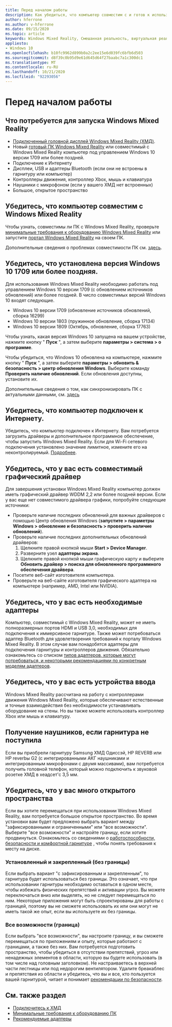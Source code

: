 ```yaml
---
title: Перед началом работы
description: Как убедиться, что компьютер совместим с и готов к использованию Windows Mixed Reality.
author: hferrone
ms.author: v-hferrone
ms.date: 09/15/2020
ms.topic: article
keywords: Windows Mixed Reality, Смешанная реальность, виртуальная реальность, VR, MR, совместимый, совместимость, начало работы, Настройка, ПК, требования к системе
appliesto:
- Windows 10
ms.openlocfilehash: b10fc9962d899b0a2c2ee15e6d039fc6bfb6d503
ms.sourcegitcommit: d8f39c0b95d9e61d645d64f27baabc7a1c300dc1
ms.translationtype: MT
ms.contentlocale: ru-RU
ms.lasthandoff: 10/21/2020
ms.locfileid: "92293056"
---
```

# <a name="before-you-start"></a>Перед началом работы

## <a name="what-youll-need-to-run-windows-mixed-reality"></a>Что потребуется для запуска Windows Mixed Reality

* [Подключенный головной дисплей Windows Mixed Reality (ХМД)](https://www.microsoft.com/en-us/windows/windows-mixed-reality-devices).
* Новый [готовый ПК Windows Mixed Reality](https://support.microsoft.com/en-us/help/4039260/windows-10-mixed-reality-pc-hardware-guidelines) или совместимый с Windows Mixed Reality компьютер под управлением Windows 10 версии 1709 или более поздней.
* Подключение к Интернету
* Дисплеи, USB и адаптеры Bluetooth (если они не встроены в гарнитуру или компьютер)
* Контроллеры движения, контроллер Xbox, мышь и клавиатура
* Наушники с микрофоном (если у вашего ХМД нет встроенных)
* Большое, открытое пространство

## <a name="make-sure-your-pc-is-compatible-with-windows-mixed-reality"></a>Убедитесь, что компьютер совместим с Windows Mixed Reality

Чтобы узнать, совместимы ли ПК с Windows Mixed Reality, проверьте [минимальные требования к оборудованию Windows Mixed Reality](windows-mixed-reality-minimum-pc-hardware-compatibility-guidelines.md) или запустите [портал Windows Mixed Reality](install-windows-mixed-reality.md#launch-mixed-reality-portal) на своем ПК.

Дополнительные сведения о проблемах совместимости ПК см. [здесь](https://support.microsoft.com/en-us/help/4045777/windows-10-get-help-with-pc-compatibility-in-windows-mixed-reality).

## <a name="make-sure-you-have-the-windows-10-version-1709-or-newer-installed"></a>Убедитесь, что установлена версия Windows 10 1709 или более поздняя.

Для использования Windows Mixed Reality необходимо работать под управлением Windows 10 версии 1709 (с обновлением источников обновлений) или более поздней. В число совместимых версий Windows 10 входят следующие.
* Windows 10 версии 1709 (обновление источников обновлений, сборка 16299)
* Windows 10 версии 1803 (пружинное обновление, сборка 17134)
* Windows 10 версии 1809 (Октябрь, обновление, сборка 17763)

Чтобы узнать, какая версия Windows 10 запущена на вашем устройстве, нажмите кнопку " **Пуск** ", а затем выберите **параметры > система > о программе**.

Чтобы убедиться, что Windows 10 обновлена на компьютере, нажмите кнопку " **Пуск** ", а затем выберите **параметры > обновить & безопасность > центр обновления Windows**.  Выберите команду **Проверить наличие обновлений**. Если обновления доступны, установите их.

Дополнительные сведения о том, как синхронизировать ПК с актуальными данными, см. [здесь](https://support.microsoft.com/en-us/help/12373/windows-update-faq)

## <a name="make-sure-your-pc-is-connected-to-the-internet"></a>Убедитесь, что компьютер подключен к Интернету.

Убедитесь, что компьютер подключен к Интернету. Вам потребуется загрузить драйверы и дополнительное программное обеспечение, чтобы запустить Windows Mixed Reality.  Если для Wi-Fi сетевого подключения установлено значение лимитное, измените его на неконтролируемый. [Подробнее](https://support.microsoft.com/en-us/help/4028458/windows-metered-connections-in-windows-10).

## <a name="make-sure-you-have-a-compatible-graphics-driver"></a>Убедитесь, что у вас есть совместимый графический драйвер

Для завершения установки Windows Mixed Reality компьютер должен иметь графический драйвер WDDM 2,2 или более поздней версии. Если у вас еще нет совместимого драйвера графики, попробуйте следующие источники:

* Проверьте наличие последних обновлений для важных драйверов с помощью Центр обновления Windows (**запустите > параметры Windows > обновление и безопасность > проверить наличие обновлений**).
* Проверьте наличие последних дополнительных обновлений драйверов:
    1. Щелкните правой кнопкой мыши **Start > Device Manager**.
    2. Разверните узел **адаптеры экрана**.
    3. Щелкните правой кнопкой мыши графическую карту и выберите **Обновить драйвер > поиска для обновленного программного обеспечения драйвера**.
* Посетите веб-сайт изготовителя компьютера.
* Проверьте на веб-сайте изготовителя графического адаптера на компьютере (например, AMD, Intel или NVIDIA).

## <a name="make-sure-that-you-have-any-required-adapters"></a>Убедитесь, что у вас есть необходимые адаптеры

Компьютер, совместимый с Windows Mixed Reality, может не иметь полноразмерных портов HDMI и USB 3,0, необходимых для подключения к иммерсивное гарнитуре. Также может потребоваться адаптер Bluetooth для удовлетворения требований к порталу Windows Mixed Reality.  В этом случае вам понадобятся адаптеры для подключения гарнитуры и контроллеров движения. Обязательно ознакомьтесь со списком [типов адаптеров, которые могут потребоваться, и некоторыми рекомендациями по конкретным моделям адаптеров](recommended-adapters-for-windows-mixed-reality-capable-pcs.md).

## <a name="make-sure-that-you-have-input-devices"></a>Убедитесь, что у вас есть устройства ввода

Windows Mixed Reality рассчитана на работу с контроллерами движения Windows Mixed Reality, которые обеспечивают естественные и точные взаимодействия без необходимости устанавливать оборудование на стены. Но вы также можете использовать контроллер Xbox или мышь и клавиатуру.

## <a name="get-headphones-if-your-headset-didnt-come-with-them"></a>Получение наушников, если гарнитура не поступила

Если вы приобрели гарнитуру Samsung ХМД Одиссэй, HP REVERB или HP reverbы G2 (с интегрированными АКГ наушниками и интегрированным микрофонами с двумя массивами), вам потребуется получить головной телефон, который можно подключить к звуковой розетке ХМД в хеадсет'с 3,5 мм.

## <a name="make-sure-that-you-have-a-large-open-space"></a>Убедитесь, что у вас много открытого пространства

Если вы хотите перемещаться при использовании Windows Mixed Reality, вам потребуется большое открытое пространство.  Во время установки вам будет предложено выбрать вариант между "зафиксированными и ограниченными" или "все возможности". Выберите "все возможности" и настройте границу, если хотите продвинуться. Ознакомьтесь со сведениями о [работоспособности, безопасности и комфортной гарнитуре](wmr-health-safety-comfort.md) , чтобы понять требования к месту на диске.

### <a name="seated-and-standing-no-boundary"></a>Установленный и закрепленный (без границы)

Если выбрать вариант "с зафиксированным и закрепленным", то гарнитура будет использоваться без границы. Это означает, что при использовании гарнитуры необходимо оставаться в одном месте, чтобы избежать физических препятствий и активации угроз. Вы можете переключаться вниз или выделять, но не следует перемещаться по ним. Некоторые приложения могут быть спроектированы для работы с границей, поэтому вы не сможете использовать их или они могут не иметь такой же опыт, если вы используете их без границы.

### <a name="all-experiences-boundary"></a>Все возможности (граница)

Если выбрать "все возможности", вы настроите границу, и вы сможете перемещаться по приложениям и опыту, которые работают с границами, а также без них. Вам потребуется подготовить пространство, чтобы убедиться в отсутствии препятствий, угроз или ненадежных элементов в области, которую вы будете использовать (в том числе над головным заголовком). Не настраиваетесь в верхней части лестницы или под недорогим вентилятором. Удалите бреакаблес и препятствия из области и убедитесь, что вы и все, кто пользуется вашей гарнитурой, читает и понимает [рекомендации по безопасности](https://support.microsoft.com/en-us/help/4039969/windows-10-mixed-reality-immersive-headset-health-safety-comfort).

## <a name="see-also"></a>См. также раздел

* [Подключитесь к ХМД](plug-in-your-headset.md)
* [Минимальные требования к оборудованию ПК](windows-mixed-reality-minimum-pc-hardware-compatibility-guidelines.md)
* [Рекомендуемые адаптеры](recommended-adapters-for-windows-mixed-reality-capable-pcs.md)